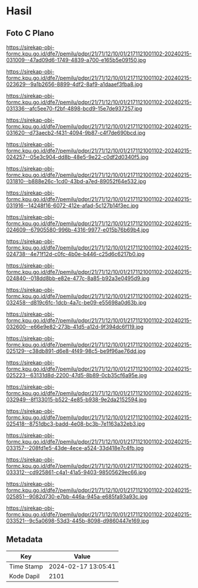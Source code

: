 # Hasil

## Foto C Plano

https://sirekap-obj-formc.kpu.go.id/dfe7/pemilu/pdpr/21/71/12/10/01/2171121001102-20240215-031009--47ad09d6-1749-4839-a700-e165b5e09150.jpg

https://sirekap-obj-formc.kpu.go.id/dfe7/pemilu/pdpr/21/71/12/10/01/2171121001102-20240215-023629--9a1b2656-8899-4df2-8af9-a1daaef3fba8.jpg

https://sirekap-obj-formc.kpu.go.id/dfe7/pemilu/pdpr/21/71/12/10/01/2171121001102-20240215-031336--afc5ee70-f2bf-4898-bcd9-15e7de937257.jpg

https://sirekap-obj-formc.kpu.go.id/dfe7/pemilu/pdpr/21/71/12/10/01/2171121001102-20240215-031620--d73aecb2-f431-4094-9b87-c4f7de690bcd.jpg

https://sirekap-obj-formc.kpu.go.id/dfe7/pemilu/pdpr/21/71/12/10/01/2171121001102-20240215-024257--05e3c904-dd8b-48e5-9e22-c0df2d0340f5.jpg

https://sirekap-obj-formc.kpu.go.id/dfe7/pemilu/pdpr/21/71/12/10/01/2171121001102-20240215-031810--b888e26c-1cd0-43bd-a7ed-89052f64e532.jpg

https://sirekap-obj-formc.kpu.go.id/dfe7/pemilu/pdpr/21/71/12/10/01/2171121001102-20240215-031916--14248f16-6072-412e-afad-5c127b14f3ec.jpg

https://sirekap-obj-formc.kpu.go.id/dfe7/pemilu/pdpr/21/71/12/10/01/2171121001102-20240215-024609--67905580-996b-4316-9977-e015b76b69b4.jpg

https://sirekap-obj-formc.kpu.go.id/dfe7/pemilu/pdpr/21/71/12/10/01/2171121001102-20240215-024738--4e71f12d-c0fc-4b0e-b446-c25d6c6217b0.jpg

https://sirekap-obj-formc.kpu.go.id/dfe7/pemilu/pdpr/21/71/12/10/01/2171121001102-20240215-024840--018dd8bb-e82e-477c-8a85-b92a3e0495d9.jpg

https://sirekap-obj-formc.kpu.go.id/dfe7/pemilu/pdpr/21/71/12/10/01/2171121001102-20240215-032458--d819c6fc-1dcb-4a7c-be09-e55698a0d63b.jpg

https://sirekap-obj-formc.kpu.go.id/dfe7/pemilu/pdpr/21/71/12/10/01/2171121001102-20240215-032600--e66e9e82-273b-41d5-a12d-9f394dc6f119.jpg

https://sirekap-obj-formc.kpu.go.id/dfe7/pemilu/pdpr/21/71/12/10/01/2171121001102-20240215-025129--c38db891-d6e8-4f49-98c5-be9f96ae76dd.jpg

https://sirekap-obj-formc.kpu.go.id/dfe7/pemilu/pdpr/21/71/12/10/01/2171121001102-20240215-025223--63131d8d-2200-47d5-8b89-0cb35cf6a95e.jpg

https://sirekap-obj-formc.kpu.go.id/dfe7/pemilu/pdpr/21/71/12/10/01/2171121001102-20240215-032949--8f133015-b522-4e85-b938-9e2da2152594.jpg

https://sirekap-obj-formc.kpu.go.id/dfe7/pemilu/pdpr/21/71/12/10/01/2171121001102-20240215-025418--8751dbc3-badd-4e08-bc3b-7e1163a32eb3.jpg

https://sirekap-obj-formc.kpu.go.id/dfe7/pemilu/pdpr/21/71/12/10/01/2171121001102-20240215-033157--208fd1e5-43de-4ece-a524-33d418e7c4fb.jpg

https://sirekap-obj-formc.kpu.go.id/dfe7/pemilu/pdpr/21/71/12/10/01/2171121001102-20240215-033312--cd925861-c4a1-41a5-9403-98505629ec66.jpg

https://sirekap-obj-formc.kpu.go.id/dfe7/pemilu/pdpr/21/71/12/10/01/2171121001102-20240215-025851--9082d730-e7bb-446a-945a-e685fa93a93c.jpg

https://sirekap-obj-formc.kpu.go.id/dfe7/pemilu/pdpr/21/71/12/10/01/2171121001102-20240215-033521--9c5a0698-53d3-445b-8098-d9860447e169.jpg


## Metadata

| Key        | Value               |
| ---------- | ------------------- |
| Time Stamp | 2024-02-17 13:05:41 |
| Kode Dapil | 2101                |



